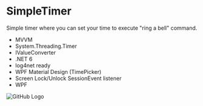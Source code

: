 # SimpleTimer
Simple timer where you can set your time to execute "ring a bell" command. 

* MVVM
* System.Threading.Timer
* IValueConverter
* .NET 6
* log4net ready
* WPF Material Design (TimePicker)
* Screen Lock/Unlock SessionEvent listener
* WPF

![GitHub Logo](https://user-images.githubusercontent.com/72302395/102765102-d7312b80-4384-11eb-97fd-a911872493e2.png)
